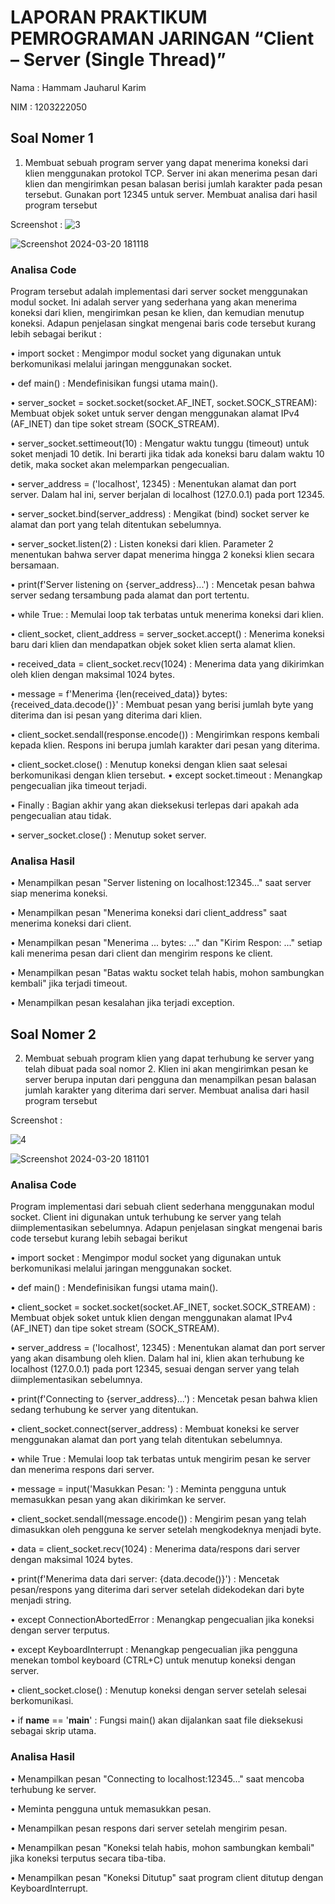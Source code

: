 # **LAPORAN PRAKTIKUM PEMROGRAMAN JARINGAN “Client – Server (Single Thread)”**

Nama : Hammam Jauharul Karim

NIM : 1203222050

## Soal Nomer 1
1.	Membuat sebuah program server yang dapat menerima koneksi dari klien menggunakan protokol TCP. Server ini akan menerima pesan dari klien dan mengirimkan pesan balasan berisi jumlah karakter pada pesan tersebut. Gunakan port 12345 untuk server. Membuat analisa dari hasil program tersebut

Screenshot :
![3](https://github.com/hammamkarim/Pemrograman_Jaringan/assets/114963944/de248303-8573-443a-a8d8-251e246b404e)


![Screenshot 2024-03-20 181118](https://github.com/hammamkarim/Pemrograman_Jaringan/assets/114963944/ec06bea6-42cc-40e0-be2c-3af6b9fbb32f)


### Analisa Code

Program tersebut adalah implementasi dari server socket menggunakan modul socket. Ini adalah server yang sederhana yang akan menerima koneksi dari klien, mengirimkan pesan ke klien, dan kemudian menutup koneksi. Adapun penjelasan singkat mengenai baris code tersebut kurang lebih sebagai berikut :

•	import socket : Mengimpor modul socket yang digunakan untuk berkomunikasi melalui jaringan menggunakan socket.

•	def main() : Mendefinisikan fungsi utama main().

•	server_socket = socket.socket(socket.AF_INET, socket.SOCK_STREAM): 
Membuat objek soket untuk server dengan menggunakan alamat IPv4 (AF_INET) dan tipe soket stream (SOCK_STREAM).

•	server_socket.settimeout(10) : Mengatur waktu tunggu (timeout) untuk soket menjadi 10 detik. Ini berarti jika tidak ada koneksi baru dalam waktu 10 detik, maka socket akan melemparkan pengecualian.

•	server_address = ('localhost', 12345) : Menentukan alamat dan port server. Dalam hal ini, server berjalan di localhost (127.0.0.1) pada port 12345.

•	server_socket.bind(server_address) : Mengikat (bind) socket server ke alamat dan port yang telah ditentukan sebelumnya.

•	server_socket.listen(2) : Listen koneksi dari klien. Parameter 2 menentukan bahwa server dapat menerima hingga 2 koneksi klien secara bersamaan.

•	print(f'Server listening on {server_address}...') : Mencetak pesan bahwa server sedang tersambung pada alamat dan port tertentu.

•	while True: : Memulai loop tak terbatas untuk menerima koneksi dari klien.

•	client_socket, client_address = server_socket.accept() : Menerima koneksi baru dari klien dan mendapatkan objek soket klien serta alamat klien.

•	received_data = client_socket.recv(1024) : Menerima data yang dikirimkan oleh klien dengan maksimal 1024 bytes.

•	message = f'Menerima {len(received_data)} bytes: {received_data.decode()}' : Membuat pesan yang berisi jumlah byte yang diterima dan isi pesan yang diterima dari klien.

•	client_socket.sendall(response.encode()) : Mengirimkan respons kembali kepada klien. Respons ini berupa jumlah karakter dari pesan yang diterima.

•	client_socket.close() : Menutup koneksi dengan klien saat selesai 
berkomunikasi dengan klien tersebut.
•	except socket.timeout : Menangkap pengecualian jika timeout terjadi.

•	Finally : Bagian akhir yang akan dieksekusi terlepas dari apakah ada pengecualian atau tidak.

•	server_socket.close() : Menutup soket server.

### Analisa Hasil

•	Menampilkan pesan "Server listening on localhost:12345..." saat server siap menerima koneksi.

•	Menampilkan pesan "Menerima koneksi dari client_address" saat menerima koneksi dari client.

•	Menampilkan pesan "Menerima ... bytes: ..." dan "Kirim Respon: ..." setiap kali menerima pesan dari client dan mengirim respons ke client.

•	Menampilkan pesan "Batas waktu socket telah habis, mohon sambungkan kembali" jika terjadi timeout.

•	Menampilkan pesan kesalahan jika terjadi exception.

## Soal Nomer  2 

2.	Membuat sebuah program klien yang dapat terhubung ke server yang telah dibuat pada soal nomor 2. Klien ini akan mengirimkan pesan ke server berupa inputan dari pengguna dan menampilkan pesan balasan jumlah karakter yang diterima dari server. Membuat analisa dari hasil program tersebut

Screenshot :

![4](https://github.com/hammamkarim/Pemrograman_Jaringan/assets/114963944/3b40d80a-4c7c-4992-b777-1e7482123f25)


![Screenshot 2024-03-20 181101](https://github.com/hammamkarim/Pemrograman_Jaringan/assets/114963944/51c949a7-35a8-4df6-990f-c90453c7228b)

### Analisa Code

Program implementasi dari sebuah client sederhana menggunakan modul socket. Client ini digunakan untuk terhubung ke server yang telah diimplementasikan sebelumnya. Adapun penjelasan singkat mengenai baris code tersebut kurang lebih sebagai berikut

•	import socket : Mengimpor modul socket yang digunakan untuk berkomunikasi melalui jaringan menggunakan socket.

•	def main() : Mendefinisikan fungsi utama main().

•	client_socket = socket.socket(socket.AF_INET, socket.SOCK_STREAM) : Membuat objek soket untuk klien dengan menggunakan alamat IPv4 (AF_INET) dan tipe soket stream (SOCK_STREAM).

•	server_address = ('localhost', 12345) : Menentukan alamat dan port server yang akan disambung oleh klien. Dalam hal ini, klien akan terhubung ke localhost (127.0.0.1) pada port 12345, sesuai dengan server yang telah diimplementasikan sebelumnya.

•	print(f'Connecting to {server_address}...') : Mencetak pesan bahwa klien sedang terhubung ke server yang ditentukan.

•	client_socket.connect(server_address) : Membuat koneksi ke server menggunakan alamat dan port yang telah ditentukan sebelumnya.

•	while True : Memulai loop tak terbatas untuk mengirim pesan ke server dan menerima respons dari server.

•	message = input('Masukkan Pesan: ') : Meminta pengguna untuk memasukkan pesan yang akan dikirimkan ke server.

•	client_socket.sendall(message.encode()) : Mengirim pesan yang telah dimasukkan oleh pengguna ke server setelah mengkodeknya menjadi byte.

•	data = client_socket.recv(1024) : Menerima data/respons dari server dengan maksimal 1024 bytes.

•	print(f'Menerima data dari server: {data.decode()}') : Mencetak pesan/respons yang diterima dari server setelah didekodekan dari byte menjadi string.

•	except ConnectionAbortedError : Menangkap pengecualian jika koneksi dengan server terputus.

•	except KeyboardInterrupt : Menangkap pengecualian jika pengguna menekan tombol keyboard (CTRL+C) untuk menutup koneksi dengan server.

•	client_socket.close() : Menutup koneksi dengan server setelah selesai berkomunikasi.

•	if __name__ == '__main__' : Fungsi main() akan dijalankan saat file dieksekusi sebagai skrip utama.

### Analisa Hasil

•	Menampilkan pesan "Connecting to localhost:12345..." saat mencoba terhubung ke server.

•	Meminta pengguna untuk memasukkan pesan.

•	Menampilkan pesan respons dari server setelah mengirim pesan.

•	Menampilkan pesan "Koneksi telah habis, mohon sambungkan kembali" jika koneksi terputus secara tiba-tiba.

•	Menampilkan pesan "Koneksi Ditutup" saat program client ditutup dengan KeyboardInterrupt.





